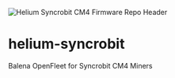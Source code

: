 ![Helium Syncrobit CM4 Firmware Repo Header](https://cdn.shopify.com/s/files/1/0071/2281/3001/files/Nebra-Firmware-Github-Header-Syncrobit_2x_226e8a2b-c506-4be7-a4d4-abfb892e1f6d.png?v=1672853314)

# helium-syncrobit
Balena OpenFleet for Syncrobit CM4 Miners
